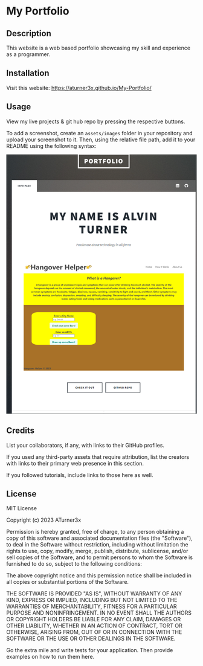 # My Portfolio

## Description

This website is a web based portfolio showcasing my skill and experience as a programmer.

## Installation

Visit this website: https://aturner3x.github.io/My-Portfolio/

## Usage

View my live projects & git hub repo by pressing the respective buttons.

To add a screenshot, create an `assets/images` folder in your repository and upload your screenshot to it. Then, using the relative file path, add it to your README using the following syntax:

![portfolio screenshot](./images/portfolio.png)

## Credits

List your collaborators, if any, with links to their GitHub profiles.

If you used any third-party assets that require attribution, list the creators with links to their primary web presence in this section.

If you followed tutorials, include links to those here as well.

## License

MIT License

Copyright (c) 2023 ATurner3x

Permission is hereby granted, free of charge, to any person obtaining a copy of this software and associated documentation files (the "Software"), to deal in the Software without restriction, including without limitation the rights to use, copy, modify, merge, publish, distribute, sublicense, and/or sell copies of the Software, and to permit persons to whom the Software is furnished to do so, subject to the following conditions:

The above copyright notice and this permission notice shall be included in all copies or substantial portions of the Software.

THE SOFTWARE IS PROVIDED "AS IS", WITHOUT WARRANTY OF ANY KIND, EXPRESS OR IMPLIED, INCLUDING BUT NOT LIMITED TO THE WARRANTIES OF MERCHANTABILITY, FITNESS FOR A PARTICULAR PURPOSE AND NONINFRINGEMENT. IN NO EVENT SHALL THE AUTHORS OR COPYRIGHT HOLDERS BE LIABLE FOR ANY CLAIM, DAMAGES OR OTHER LIABILITY, WHETHER IN AN ACTION OF CONTRACT, TORT OR OTHERWISE, ARISING FROM, OUT OF OR IN CONNECTION WITH THE SOFTWARE OR THE USE OR OTHER DEALINGS IN THE SOFTWARE.

Go the extra mile and write tests for your application. Then provide examples on how to run them here.